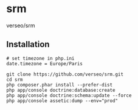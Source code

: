 srm
===

verseo/srm

Installation
------------

    # set timezone in php.ini
    date.timezone = Europe/Paris

    git clone https://github.com/verseo/srm.git
    cd srm
    php composer.phar install --prefer-dist
    php app/console doctrine:database:create
    php app/console doctrine:schema:update --force
    php app/console assetic:dump --env="prod"
